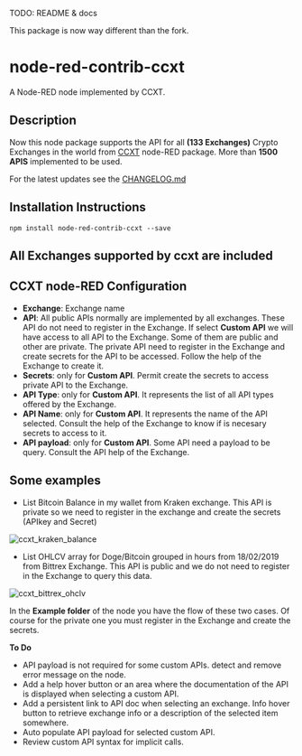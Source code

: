 TODO: README & docs

This package is now way different than the fork.

# node-red-contrib-ccxt

A Node-RED node implemented by CCXT.

## Description

Now this node package supports the API for all **(133 Exchanges)** Crypto Exchanges in the world from [CCXT](https://github.com/ccxt/ccxt) node-RED package. More than **1500 APIS** implemented to be used.

For the latest updates see the [CHANGELOG.md](https://github.com/masalinas/node-red-contrib-ccxt/blob/master/CHANGELOG.md)

## Installation Instructions

```
npm install node-red-contrib-ccxt --save
```

## All Exchanges supported by ccxt are included

## CCXT node-RED Configuration

-   **Exchange**: Exchange name
-   **API**: All public APIs normally are implemented by all exchanges. These API do not need to register in the Exchange. If select **Custom API** we will have access to all API to the Exchange. Some of them are public and other are private. The private API need to register in the Exchange and create secrets for the API to be accessed. Follow the help of the Exchange to create it.
-   **Secrets**: only for **Custom API**. Permit create the secrets to access private API to the Exchange.
-   **API Type**: only for **Custom API**. It represents the list of all API types offered by the Exchange.
-   **API Name**: only for **Custom API**. It represents the name of the API selected. Consult the help of the Exchange to know if is necesary secrets to access to it.
-   **API payload**: only for **Custom API**. Some API need a payload to be query. Consult the API help of the Exchange.

## Some examples

-   List Bitcoin Balance in my wallet from Kraken exchange. This API is private so we need to register in the exchange and create the secrets (APIkey and Secret)

![ccxt_kraken_balance](https://user-images.githubusercontent.com/1216181/53039001-5ea66e80-347e-11e9-87c1-61bdf474ecf8.png)

-   List OHLCV array for Doge/Bitcoin grouped in hours from 18/02/2019 from Bittrex Exchange. This API is public and we do not need to register in the Exchange to query this data.

![ccxt_bittrex_ohclv](https://user-images.githubusercontent.com/1216181/53039005-62d28c00-347e-11e9-936d-210b6c9f50a7.png)

In the **Example folder** of the node you have the flow of these two cases. Of course for the private one you must register in the Exchange and create the secrets.

**To Do**

-   API payload is not required for some custom APIs. detect and remove error message on the node.
-   Add a help hover button or an area where the documentation of the API is displayed when selecting a custom API.
-   Add a persistent link to API doc when selecting an exchange. Info hover button to retrieve
    exchange info or a description of the selected item somewhere.
-   Auto populate API payload for selected custom API.
-   Review custom API syntax for implicit calls.

